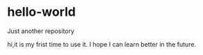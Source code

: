 # hello-world
Just another repository

hi,it is my frist time to use it. I hope I can learn better in the future.
